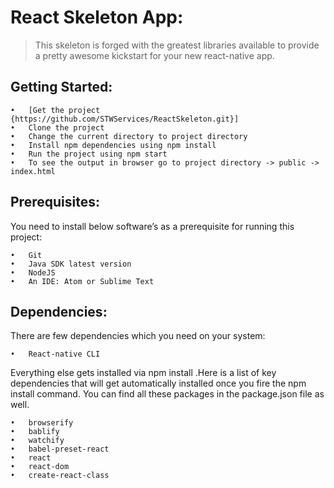 # React Skeleton App:
>This skeleton is forged with the greatest libraries available to provide a pretty awesome kickstart for your new react-native app.
>
## Getting Started:
```
•	[Get the project {https://github.com/STWServices/ReactSkeleton.git}]
•	Clone the project 
•	Change the current directory to project directory
•	Install npm dependencies using npm install
•	Run the project using npm start
•	To see the output in browser go to project directory -> public -> index.html
```
## Prerequisites:
You need to install below software’s as a prerequisite for running this project:
```
•	Git
•	Java SDK latest version
•	NodeJS
•	An IDE: Atom or Sublime Text
```
## Dependencies: 
There are few dependencies which you need on your system:
```
•	React-native CLI
```
Everything else gets installed via npm install .Here is a list of key dependencies that will get automatically installed once you fire the npm install command. You can find all these packages in the package.json file as well.
```
•	browserify
•	bablify
•	watchify
•	babel-preset-react
•	react
•	react-dom
•	create-react-class
```

